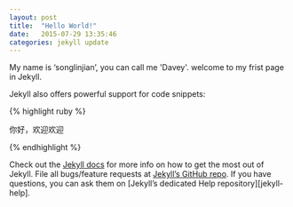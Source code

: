 ```yaml
---
layout: post
title:  "Hello World!"
date:   2015-07-29 13:35:46
categories: jekyll update
---
```


My name is ‘songlinjian’, you can call me 'Davey'. welcome to my frist page in Jekyll.


Jekyll also offers powerful support for code snippets:

{% highlight ruby %}

你好，欢迎欢迎

{% endhighlight %}

Check out the [Jekyll docs][jekyll] for more info on how to get the most out of Jekyll. File all bugs/feature requests at [Jekyll’s GitHub repo][jekyll-gh]. If you have questions, you can ask them on [Jekyll’s dedicated Help repository][jekyll-help].

[jekyll]:      http://jekyllrb.com
[jekyll-gh]:   https://github.com/jekyll/jekyÏ¸ÎÎDXll-help
